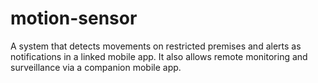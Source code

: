 # motion-sensor
A system that detects movements on restricted premises and alerts as notifications in a linked mobile app. It also allows remote monitoring and surveillance via a companion mobile app.
